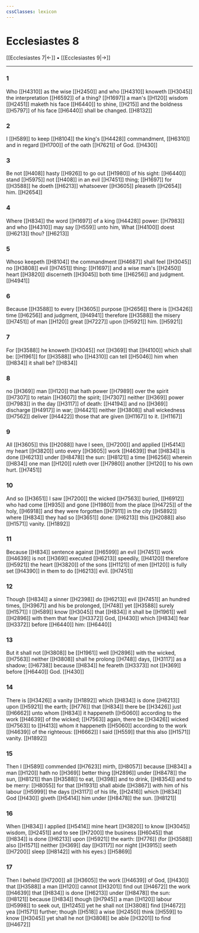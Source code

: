 ```yaml
---
cssClasses: lexicon
---
```

# Ecclesiastes 8

[[Ecclesiastes 7|←]] • [[Ecclesiastes 9|→]]

---

### 1
Who [[H4310]] as the wise [[H2450]] and who [[H4310]] knoweth [[H3045]] the interpretation [[H6592]] of a thing? [[H1697]] a man's [[H120]] wisdom [[H2451]] maketh his face [[H6440]] to shine, [[H215]] and the boldness [[H5797]] of his face [[H6440]] shall be changed. [[H8132]]

### 2
I [[H589]] to keep [[H8104]] the king's [[H4428]] commandment, [[H6310]] and in regard [[H1700]] of the oath [[H7621]] of God. [[H430]]

### 3
Be not [[H408]] hasty [[H926]] to go out [[H1980]] of his sight: [[H6440]] stand [[H5975]] not [[H408]] in an evil [[H7451]] thing; [[H1697]] for [[H3588]] he doeth [[H6213]] whatsoever [[H3605]] pleaseth [[H2654]] him. [[H2654]]

### 4
Where [[H834]] the word [[H1697]] of a king [[H4428]] power: [[H7983]] and who [[H4310]] may say [[H559]] unto him, What [[H4100]] doest [[H6213]] thou? [[H6213]]

### 5
Whoso keepeth [[H8104]] the commandment [[H4687]] shall feel [[H3045]] no [[H3808]] evil [[H7451]] thing: [[H1697]] and a wise man's [[H2450]] heart [[H3820]] discerneth [[H3045]] both time [[H6256]] and judgment. [[H4941]]

### 6
Because [[H3588]] to every [[H3605]] purpose [[H2656]] there is [[H3426]] time [[H6256]] and judgment, [[H4941]] therefore [[H3588]] the misery [[H7451]] of man [[H120]] great [[H7227]] upon [[H5921]] him. [[H5921]]

### 7
For [[H3588]] he knoweth [[H3045]] not [[H369]] that [[H4100]] which shall be: [[H1961]] for [[H3588]] who [[H4310]] can tell [[H5046]] him when [[H834]] it shall be? [[H834]]

### 8
no [[H369]] man [[H120]] that hath power [[H7989]] over the spirit [[H7307]] to retain [[H3607]] the spirit; [[H7307]] neither [[H369]] power [[H7983]] in the day [[H3117]] of death: [[H4194]] and no [[H369]] discharge [[H4917]] in war; [[H4421]] neither [[H3808]] shall wickedness [[H7562]] deliver [[H4422]] those that are given [[H1167]] to it. [[H1167]]

### 9
All [[H3605]] this [[H2088]] have I seen, [[H7200]] and applied [[H5414]] my heart [[H3820]] unto every [[H3605]] work [[H4639]] that [[H834]] is done [[H6213]] under [[H8478]] the sun: [[H8121]] a time [[H6256]] wherein [[H834]] one man [[H120]] ruleth over [[H7980]] another [[H120]] to his own hurt. [[H7451]]

### 10
And so [[H3651]] I saw [[H7200]] the wicked [[H7563]] buried, [[H6912]] who had come [[H935]] and gone [[H1980]] from the place [[H4725]] of the holy, [[H6918]] and they were forgotten [[H7911]] in the city [[H5892]] where [[H834]] they had so [[H3651]] done: [[H6213]] this [[H2088]] also [[H1571]] vanity. [[H1892]]

### 11
Because [[H834]] sentence against [[H6599]] an evil [[H7451]] work [[H4639]] is not [[H369]] executed [[H6213]] speedily, [[H4120]] therefore [[H5921]] the heart [[H3820]] of the sons [[H1121]] of men [[H120]] is fully set [[H4390]] in them to do [[H6213]] evil. [[H7451]]

### 12
Though [[H834]] a sinner [[H2398]] do [[H6213]] evil [[H7451]] an hundred times, [[H3967]] and his be prolonged, [[H748]] yet [[H3588]] surely [[H1571]] I [[H589]] know [[H3045]] that [[H834]] it shall be [[H1961]] well [[H2896]] with them that fear [[H3372]] God, [[H430]] which [[H834]] fear [[H3372]] before [[H6440]] him: [[H6440]]

### 13
But it shall not [[H3808]] be [[H1961]] well [[H2896]] with the wicked, [[H7563]] neither [[H3808]] shall he prolong [[H748]] days, [[H3117]] as a shadow; [[H6738]] because [[H834]] he feareth [[H3373]] not [[H369]] before [[H6440]] God. [[H430]]

### 14
There is [[H3426]] a vanity [[H1892]] which [[H834]] is done [[H6213]] upon [[H5921]] the earth; [[H776]] that [[H834]] there be [[H3426]] just [[H6662]] unto whom [[H834]] it happeneth [[H5060]] according to the work [[H4639]] of the wicked; [[H7563]] again, there be [[H3426]] wicked [[H7563]] to [[H413]] whom it happeneth [[H5060]] according to the work [[H4639]] of the righteous: [[H6662]] I said [[H559]] that this also [[H1571]] vanity. [[H1892]]

### 15
Then I [[H589]] commended [[H7623]] mirth, [[H8057]] because [[H834]] a man [[H120]] hath no [[H369]] better thing [[H2896]] under [[H8478]] the sun, [[H8121]] than [[H3588]] to eat, [[H398]] and to drink, [[H8354]] and to be merry: [[H8055]] for that [[H1931]] shall abide [[H3867]] with him of his labour [[H5999]] the days [[H3117]] of his life, [[H2416]] which [[H834]] God [[H430]] giveth [[H5414]] him under [[H8478]] the sun. [[H8121]]

### 16
When [[H834]] I applied [[H5414]] mine heart [[H3820]] to know [[H3045]] wisdom, [[H2451]] and to see [[H7200]] the business [[H6045]] that [[H834]] is done [[H6213]] upon [[H5921]] the earth: [[H776]] (for [[H3588]] also [[H1571]] neither [[H369]] day [[H3117]] nor night [[H3915]] seeth [[H7200]] sleep [[H8142]] with his eyes:) [[H5869]]

### 17
Then I beheld [[H7200]] all [[H3605]] the work [[H4639]] of God, [[H430]] that [[H3588]] a man [[H120]] cannot [[H3201]] find out [[H4672]] the work [[H4639]] that [[H834]] is done [[H6213]] under [[H8478]] the sun: [[H8121]] because [[H834]] though [[H7945]] a man [[H120]] labour [[H5998]] to seek out, [[H1245]] yet he shall not [[H3808]] find [[H4672]] yea [[H1571]] further; though [[H518]] a wise [[H2450]] think [[H559]] to know [[H3045]] yet shall he not [[H3808]] be able [[H3201]] to find [[H4672]]